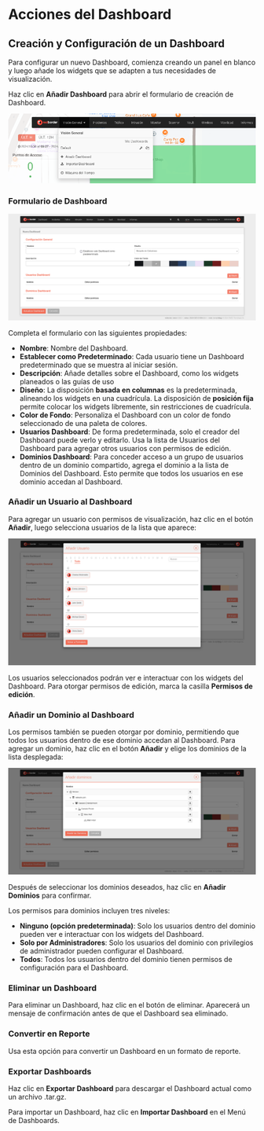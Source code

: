 # Acciones del Dashboard

## Creación y Configuración de un Dashboard

Para configurar un nuevo Dashboard, comienza creando un panel en blanco y luego añade los widgets que se adapten a tus necesidades de visualización.

Haz clic en **Añadir Dashboard** para abrir el formulario de creación de Dashboard.

![Ubicar agregar un dashboard](images/add_dashboard.es.png)

### Formulario de Dashboard

![Formulario de Dashboard](images/new_dashboard.es.png)

Completa el formulario con las siguientes propiedades:

- **Nombre**: Nombre del Dashboard.
- **Establecer como Predeterminado**: Cada usuario tiene un Dashboard predeterminado que se muestra al iniciar sesión.
- **Descripción**: Añade detalles sobre el Dashboard, como los widgets planeados o las guías de uso
- **Diseño**: La disposición **basada en columnas** es la predeterminada, alineando los widgets en una cuadrícula. La disposición de **posición fija** permite colocar los widgets libremente, sin restricciones de cuadrícula.
- **Color de Fondo**: Personaliza el Dashboard con un color de fondo seleccionado de una paleta de colores.
- **Usuarios Dashboard**: De forma predeterminada, solo el creador del Dashboard puede verlo y editarlo. Usa la lista de Usuarios del Dashboard para agregar otros usuarios con permisos de edición.
- **Dominios Dashboard**: Para conceder acceso a un grupo de usuarios dentro de un dominio compartido, agrega el dominio a la lista de Dominios del Dashboard. Esto permite que todos los usuarios en ese dominio accedan al Dashboard.

### Añadir un Usuario al Dashboard

Para agregar un usuario con permisos de visualización, haz clic en el botón **Añadir**, luego selecciona usuarios de la lista que aparece:

![Lista de usuario](images/add_dashboard_user.es.png)

Los usuarios seleccionados podrán ver e interactuar con los widgets del Dashboard. Para otorgar permisos de edición, marca la casilla **Permisos de edición**.

### Añadir un Dominio al Dashboard

Los permisos también se pueden otorgar por dominio, permitiendo que todos los usuarios dentro de ese dominio accedan al Dashboard. Para agregar un dominio, haz clic en el botón **Añadir** y elige los dominios de la lista desplegada:

![Dominio a agregar a la lista](images/add_dashboard_domain.es.png)

Después de seleccionar los dominios deseados, haz clic en **Añadir Dominios** para confirmar.

Los permisos para dominios incluyen tres niveles:

- **Ninguno (opción predeterminada)**: Solo los usuarios dentro del dominio pueden ver e interactuar con los widgets del Dashboard.
- **Solo por Administradores**: Solo los usuarios del dominio con privilegios de administrador pueden configurar el Dashboard.
- **Todos**: Todos los usuarios dentro del dominio tienen permisos de configuración para el Dashboard.

### Eliminar un Dashboard

Para eliminar un Dashboard, haz clic en el botón de eliminar. Aparecerá un mensaje de confirmación antes de que el Dashboard sea eliminado.

### Convertir en Reporte

Usa esta opción para convertir un Dashboard en un formato de reporte.

### Exportar Dashboards

Haz clic en **Exportar Dashboard** para descargar el Dashboard actual como un archivo .tar.gz.

Para importar un Dashboard, haz clic en **Importar Dashboard** en el Menú de Dashboards.